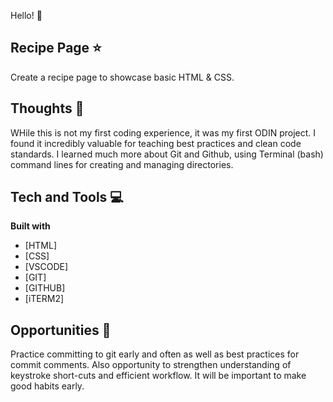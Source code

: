 Hello! 👋

## Recipe Page ⭐️
Create a recipe page to showcase basic HTML & CSS. 

## Thoughts 💭
WHile this is not my first coding experience, it was my first ODIN project. I found it incredibly valuable for teaching best practices and clean code standards. I learned much more about Git and Github, using Terminal (bash) command lines for creating and managing directories.  

## Tech and Tools 💻
<b>Built with</b>
- [HTML]
- [CSS]
- [VSCODE]
- [GIT]
- [GITHUB]
- [iTERM2]

## Opportunities 🚧
Practice committing to git early and often as well as best practices for commit comments. Also opportunity to strengthen understanding of keystroke short-cuts and efficient workflow. It will be important to make good habits early. 
